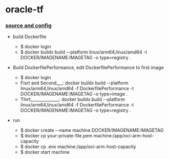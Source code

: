 # oracle-tf
### [source and config](https://github.com/hitrov/oci-arm-host-capacity)

* build Dockerfile
  * $ docker login
  * $ docker buildx build --platform linux/arm64,linux/amd64 -t DOCKER/IMAGENAME:IMAGETAG -o type=registry .


* Build DockerfilePerformance, edit DockerfilePerformance to first image
  * $ docker login
  * Fisrt and Second___: docker buildx build --platform linux/arm64,linux/amd64 -f DockerfilePerformance -t DOCKER/IMAGENAME:IMAGETAG -o type=image .  
  * Thirt______________: docker buildx build --platform linux/arm64,linux/amd64 -f DockerfilePerformance -t DOCKER/IMAGENAME:IMAGETAG -o type=registry . 

* run
  * $ docker create --name machine DOCKER/IMAGENAME:IMAGETAG
  * $ docker cp your-private-file.pem machine:/app/oci-arm-host-capacity 
  * $ docker cp .env machine:/app/oci-arm-host-capacity 
  * $ docker start machine
